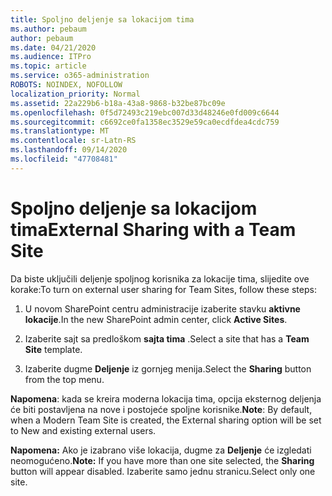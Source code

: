 ```yaml
---
title: Spoljno deljenje sa lokacijom tima
ms.author: pebaum
author: pebaum
ms.date: 04/21/2020
ms.audience: ITPro
ms.topic: article
ms.service: o365-administration
ROBOTS: NOINDEX, NOFOLLOW
localization_priority: Normal
ms.assetid: 22a229b6-b18a-43a8-9868-b32be87bc09e
ms.openlocfilehash: 0f5d72493c219ebc007d33d48246e0fd009c6644
ms.sourcegitcommit: c6692ce0fa1358ec3529e59ca0ecdfdea4cdc759
ms.translationtype: MT
ms.contentlocale: sr-Latn-RS
ms.lasthandoff: 09/14/2020
ms.locfileid: "47708481"
---
```

# <a name="external-sharing-with-a-team-site"></a><span data-ttu-id="19088-102">Spoljno deljenje sa lokacijom tima</span><span class="sxs-lookup"><span data-stu-id="19088-102">External Sharing with a Team Site</span></span>

<span data-ttu-id="19088-103">Da biste uključili deljenje spoljnog korisnika za lokacije tima, slijedite ove korake:</span><span class="sxs-lookup"><span data-stu-id="19088-103">To turn on external user sharing for Team Sites, follow these steps:</span></span> 
  
1. <span data-ttu-id="19088-104">U novom SharePoint centru administracije izaberite stavku **aktivne lokacije**.</span><span class="sxs-lookup"><span data-stu-id="19088-104">In the new SharePoint admin center, click **Active Sites**.</span></span>
  
2. <span data-ttu-id="19088-105">Izaberite sajt sa predloškom **sajta tima** .</span><span class="sxs-lookup"><span data-stu-id="19088-105">Select a site that has a **Team Site** template.</span></span> 
  
3. <span data-ttu-id="19088-106">Izaberite dugme **Deljenje** iz gornjeg menija.</span><span class="sxs-lookup"><span data-stu-id="19088-106">Select the **Sharing** button from the top menu.</span></span> 
  
 <span data-ttu-id="19088-107">**Napomena**: kada se kreira moderna lokacija tima, opcija eksternog deljenja će biti postavljena na nove i postojeće spoljne korisnike.</span><span class="sxs-lookup"><span data-stu-id="19088-107">**Note**: By default, when a Modern Team Site is created, the External sharing option will be set to New and existing external users.</span></span> 
  
 <span data-ttu-id="19088-108">**Napomena:** Ako je izabrano više lokacija, dugme za **Deljenje** će izgledati neomogućeno.</span><span class="sxs-lookup"><span data-stu-id="19088-108">**Note:** If you have more than one site selected, the **Sharing** button will appear disabled.</span></span> <span data-ttu-id="19088-109">Izaberite samo jednu stranicu.</span><span class="sxs-lookup"><span data-stu-id="19088-109">Select only one site.</span></span> 
  


